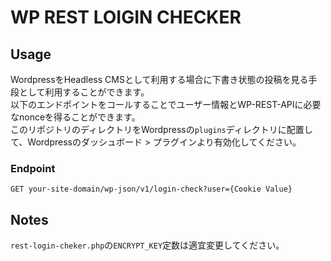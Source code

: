 # WP REST LOIGIN CHECKER

## Usage
WordpressをHeadless CMSとして利用する場合に下書き状態の投稿を見る手段として利用することができます。<br>
以下のエンドポイントをコールすることでユーザー情報とWP-REST-APIに必要なnonceを得ることができます。<br>
このリポジトリのディレクトリをWordpressの`plugins`ディレクトリに配置して、Wordpressのダッシュボード > プラグインより有効化してください。

### Endpoint
```
GET your-site-domain/wp-json/v1/login-check?user={Cookie Value}
```

## Notes
`rest-login-cheker.php`の`ENCRYPT_KEY`定数は適宜変更してください。
